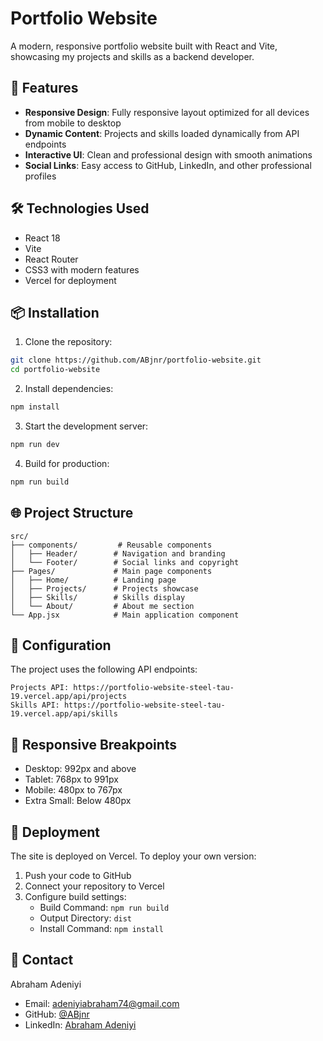 # Portfolio Website

A modern, responsive portfolio website built with React and Vite, showcasing my projects and skills as a backend developer.

## 🚀 Features

- **Responsive Design**: Fully responsive layout optimized for all devices from mobile to desktop
- **Dynamic Content**: Projects and skills loaded dynamically from API endpoints
- **Interactive UI**: Clean and professional design with smooth animations
- **Social Links**: Easy access to GitHub, LinkedIn, and other professional profiles

## 🛠️ Technologies Used

- React 18
- Vite
- React Router
- CSS3 with modern features
- Vercel for deployment

## 📦 Installation

1. Clone the repository:

```bash
git clone https://github.com/ABjnr/portfolio-website.git
cd portfolio-website
```

2. Install dependencies:

```bash
npm install
```

3. Start the development server:

```bash
npm run dev
```

4. Build for production:

```bash
npm run build
```

## 🌐 Project Structure

```
src/
├── components/         # Reusable components
│   ├── Header/        # Navigation and branding
│   └── Footer/        # Social links and copyright
├── Pages/             # Main page components
│   ├── Home/          # Landing page
│   ├── Projects/      # Projects showcase
│   ├── Skills/        # Skills display
│   └── About/         # About me section
└── App.jsx            # Main application component
```

## 🔧 Configuration

The project uses the following API endpoints:

```
Projects API: https://portfolio-website-steel-tau-19.vercel.app/api/projects
Skills API: https://portfolio-website-steel-tau-19.vercel.app/api/skills
```

## 📱 Responsive Breakpoints

- Desktop: 992px and above
- Tablet: 768px to 991px
- Mobile: 480px to 767px
- Extra Small: Below 480px

## 🚀 Deployment

The site is deployed on Vercel. To deploy your own version:

1. Push your code to GitHub
2. Connect your repository to Vercel
3. Configure build settings:
   - Build Command: `npm run build`
   - Output Directory: `dist`
   - Install Command: `npm install`

## 👤 Contact

Abraham Adeniyi

- Email: adeniyiabraham74@gmail.com
- GitHub: [@ABjnr](https://github.com/ABjnr)
- LinkedIn: [Abraham Adeniyi](https://www.linkedin.com/in/abraham-adeniyi-1b7b2b2a2/)
